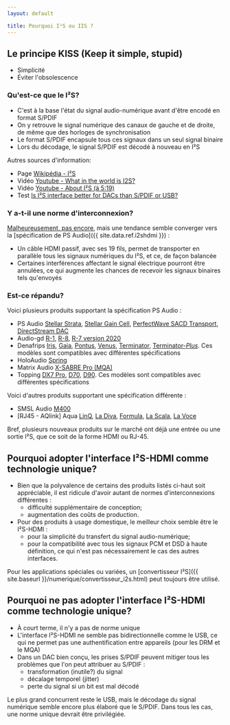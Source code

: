 ```yaml
---
layout: default

title: Pourquoi I²S ou IIS ?
---
```


## Le principe KISS (Keep it simple, stupid)

* Simplicité
* Éviter l'obsolescence

### Qu'est-ce que le I²S?

* C'est à la base l'état du signal audio-numérique avant d'être encodé en format S/PDIF
* On y retrouve le signal numérique des canaux de gauche et de droite, de même que des
  horloges de synchronisation
* Le format S/PDIF encapsule tous ces signaux dans un seul signal binaire
* Lors du décodage, le signal S/PDIF est décodé à nouveau en I²S

Autres sources d'information:
* Page [Wikipédia - I²S](https://fr.wikipedia.org/wiki/I2S)
* Vidéo [Youtube - What in the world is I2S?](https://www.youtube.com/watch?v=VrRV7hAKiIQ)
* Vidéo [Youtube - About I²S (à 5:19)](https://www.youtube.com/watch?v=a1a8l0-yDok&t=319)
* Test [Is I²S interface better for DACs than S/PDIF or USB?](https://www.audiosciencereview.com/forum/index.php?threads/study-is-i%C2%B2s-interface-better-for-dacs-than-s-pdif-or-usb.7105/)

### Y a-t-il une norme d'interconnexion?

[Malheureusement, pas encore](https://forum.psaudio.com/t/is-i2s-standard/15088),
mais une tendance semble converger vers la [spécification de PS Audio]({{ site.data.ref.i2shdmi }}) :
* Un câble HDMI passif, avec ses 19 fils, permet de transporter en parallèle tous
  les signaux numériques du I²S, et ce, de façon balancée
* Certaines interférences affectant le signal électrique pourront être annulées, ce qui
  augmente les chances de recevoir les signaux binaires tels qu'envoyés

### Est-ce répandu?

Voici plusieurs produits supportant la spécification PS Audio :

* PS Audio
  [Stellar Strata](https://www.psaudio.com/products/stellar-strata/),
  [Stellar Gain Cell](https://www.psaudio.com/products/stellar-gain-cell/),
  [PerfectWave SACD Transport](https://www.psaudio.com/products/perfectwave-sacd-transport/),
  [DirectStream DAC](https://www.psaudio.com/products/directstream-dac/)
* Audio-gd
  [R-1](http://www.audio-gd.com/R2R/R1/R1EN.htm),
  [R-8](http://www.audio-gd.com/R2R/R8/R8EN.htm),
  [R-7 version 2020](http://www.audio-gd.com/R2R/R720/R720EN.htm)
* Denafrips
  [Iris](https://www.denafrips.com/iris),
  [Gaia](https://www.denafrips.com/gaia),
  [Pontus](https://www.denafrips.com/pontus),
  [Venus](https://www.denafrips.com/venus),
  [Terminator](https://www.denafrips.com/terminator),
  [Terminator-*Plus*](https://www.denafrips.com/terminator-plus).
  Ces modèles sont compatibles avec différentes spécifications
* HoloAudio
  [Spring](https://www.stereophile.com/content/holoaudio-spring-kitsun%C3%A9-tuned-edition-level-3-da-processor)
* Matrix Audio
  [X-SABRE Pro (MQA)](https://www.matrix-digi.com/en/products/319.html)
* Topping
  [DX7 Pro](http://www.tpdz.net/productinfo/398244.html),
  [D70](http://www.tpdz.net/productinfo/398283.html),
  [D90](http://www.tpdz.net/productinfo/398270.html).
  Ces modèles sont compatibles avec différentes spécifications

Voici d'autres produits supportant une spécification différente :
* SMSL Audio
  [M400](https://www.smsl-audio.com/portal/product/detail/id/547.html)
* [RJ45 - AQlink] Aqua
  [LinQ](https://www.aquahifi.com/linq.html),
  [La Diva](https://www.aquahifi.com/la_divacd.html),
  [Formula](https://www.aquahifi.com/formula.html),
  [La Scala](https://www.aquahifi.com/la_scala.html),
  [La Voce](https://www.aquahifi.com/la_voce.html)

Bref, plusieurs nouveaux produits sur le marché ont déjà une entrée ou une sortie I²S,
que ce soit de la forme HDMI ou RJ-45.

## Pourquoi adopter l'interface I²S-HDMI comme technologie unique?

* Bien que la polyvalence de certains des produits listés ci-haut soit appréciable,
  il est ridicule d'avoir autant de normes d'interconnexions différentes :
  * difficulté supplémentaire de conception;
  * augmentation des coûts de production.
* Pour des produits à usage domestique, le meilleur choix semble être le I²S-HDMI :
  * pour la simplicité du transfert du signal audio-numérique;
  * pour la compatibilité avec tous les signaux PCM et DSD à haute définition,
    ce qui n'est pas nécessairement le cas des autres interfaces.

Pour les applications spéciales ou variées, un
[convertisseur I²S]({{ site.baseurl }}/numerique/convertisseur_i2s.html)
peut toujours être utilisé.

## Pourquoi ne pas adopter l'interface I²S-HDMI comme technologie unique?

* À court terme, il n'y a pas de norme unique
* L'interface I²S-HDMI ne semble pas bidirectionnelle comme le USB, ce qui ne permet
  pas une authentification entre appareils (pour les DRM et le MQA)
* Dans un DAC bien conçu, les prises S/PDIF peuvent mitiger tous les problèmes que
  l'on peut attribuer au S/PDIF :
  * transformation (inutile?) du signal
  * décalage temporel (jitter)
  * perte du signal si un bit est mal décodé

Le plus grand concurrent reste le USB, mais le décodage du signal numérique semble
encore plus élaboré que le S/PDIF. Dans tous les cas, une norme unique devrait être
privilégiée.
